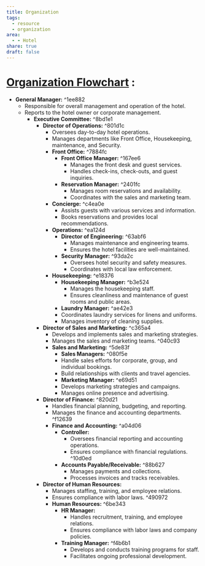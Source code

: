 ```yaml
---
title: Organization
tags:
  - resource
  - organization
area:
  - - Hotel
share: true
draft: false
---
```


# [Organization Flowchart](../../img/Organization%20Flowchart.canvas.md) :

- **General Manager:** ^1ee882
    - Responsible for overall management and operation of the hotel.
    - Reports to the hotel owner or corporate management.
		- **Executive Committee:**  ^8bd1e1
		    - **Director of Operations:** ^801d1c
		        - Oversees day-to-day hotel operations.
		        - Manages departments like Front Office, Housekeeping, maintenance, and Security.
				- **Front Office:** ^7884fc
				    - **Front Office Manager:** ^167ee6
				        - Manages the front desk and guest services.
				        - Handles check-ins, check-outs, and guest inquiries.
				    - **Reservation Manager:** ^2401fc
				        - Manages room reservations and availability.
				        - Coordinates with the sales and marketing team.
			    - **Concierge:** ^c4ea0e
			        - Assists guests with various services and information.
			        - Books reservations and provides local recommendations.
				- **Operations:** ^ea124d
				    - **Director of Engineering:** ^63abf6
				        - Manages maintenance and engineering teams.
				        - Ensures the hotel facilities are well-maintained.
				    - **Security Manager:** ^93da2c
				        - Oversees hotel security and safety measures.
				        - Coordinates with local law enforcement.  
				- **Housekeeping:** ^e18376
				    - **Housekeeping Manager:** ^b3e524
				        - Manages the housekeeping staff.
				        - Ensures cleanliness and maintenance of guest rooms and public areas.
					- **Laundry Manager:** ^ae42e3
			        - Coordinates laundry services for linens and uniforms.
			        - Manages inventory of cleaning supplies.	
			- **Director of Sales and Marketing:** ^c365a4
		        - Develops and implements sales and marketing strategies.
		        - Manages the sales and marketing teams.  ^040c93
				- **Sales and Marketing:** ^5de83f
				    - **Sales Managers:** ^080f5e
			        - Handle sales efforts for corporate, group, and individual bookings.
			        - Build relationships with clients and travel agencies.
				    - **Marketing Manager:** ^e69d51
			        - Develops marketing strategies and campaigns.
			        - Manages online presence and advertising.
			- **Director of Finance:** ^820d21
		        - Handles financial planning, budgeting, and reporting.
		        - Manages the finance and accounting departments. ^f12639
				- **Finance and Accounting:** ^a04d06
					- **Controller:**
				        - Oversees financial reporting and accounting operations.
				        - Ensures compliance with financial regulations. ^10d0ed
				    - **Accounts Payable/Receivable:** ^88b627
				        - Manages payments and collections.
				        - Processes invoices and tracks receivables.
			- **Director of Human Resources:**
		        - Manages staffing, training, and employee relations.
		        - Ensures compliance with labor laws. ^490972
				- **Human Resources:** ^6be343
				    - **HR Manager:**
				        - Handles recruitment, training, and employee relations.
				        - Ensures compliance with labor laws and company policies.
				    - **Training Manager:** ^f4b6b1
				        - Develops and conducts training programs for staff.
				        - Facilitates ongoing professional development.



